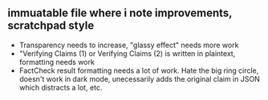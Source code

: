 ## immuatable file where i note improvements, scratchpad style ##

- Transparency needs to increase, "glassy effect" needs more work
- "Verifying Claims (1) or Verifying Claims (2) is written in plaintext, formatting needs work
- FactCheck result formatting needs a lot of work. Hate the big ring circle, doesn't work in dark mode, unecessarily adds the original claim in JSON which distracts a lot, etc.
